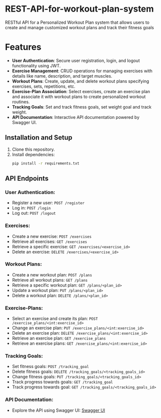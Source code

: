 # REST-API-for-workout-plan-system
RESTful API for a Personalized Workout Plan system that allows users to create and manage customized workout plans and track their fitness goals

# Features
- **User Authentication**: Secure user registration, login, and logout functionality using JWT.
- **Exercise Management**: CRUD operations for managing exercises with details like name, description, and target muscles.
- **Workout Plans**: Create, update, and delete workout plans specifying exercises, sets, repetitions, etc.
- **Exercise-Plan Association**: Select exercises, create an exercise plan and associate it with workout plans to create personalized workout routines.
- **Tracking Goals**: Set and track fitness goals, set weight goal and track weight.
- **API Documentation**: Interactive API documentation powered by Swagger UI.

## Installation and Setup
1. Clone this repository.
2. Install dependencies:
   ```bash
   pip install -r requirements.txt

## API Endpoints

### User Authentication:
- Register a new user: `POST /register`
- Log in: `POST /login`
- Log out: `POST /logout`

### Exercises:
- Create a new exercise: `POST /exercises`
- Retrieve all exercises: `GET /exercises`
- Retrieve a specific exercise: `GET /exercises/<exercise_id>`
- Delete an exercise: `DELETE /exercises/<exercise_id>`

### Workout Plans:
- Create a new workout plan: `POST /plans`
- Retrieve all workout plans: `GET /plans`
- Retrieve a specific workout plan: `GET /plans/<plan_id>`
- Update a workout plan: `PUT /plans/<plan_id>`
- Delete a workout plan: `DELETE /plans/<plan_id>`

### Exercise-Plans:
- Select an exercise and create its plan: `POST /exercise_plans/<int:exercise_id>`
- Change an exercise plan: `PUT /exercise_plans/<int:exercise_id>`
- Delete an exercise plan: `DELETE /exercise_plans/<int:exercise_id>`
- Retrieve an exercise plan: `GET /exercise_plans`
- Retrieve an exercise plans: `GET /exercise_plans/<int:exercise_id>`

### Tracking Goals:
- Set fitness goals: `POST /tracking_goal`
- Delete fitness goals: `DELETE /tracking_goals/<tracking_goals_id>`
- Change fitness goals: `PUT /tracking_goals/<tracking_goals_id>`
- Track progress towards goals: `GET /tracking_goal`
- Track progress towards goal: `GET /tracking_goals/<tracking_goals_id>`
  
### API Documentation:
 - Explore the API using Swagger UI: [Swagger UI](https://your-api-documentation-url.com)
